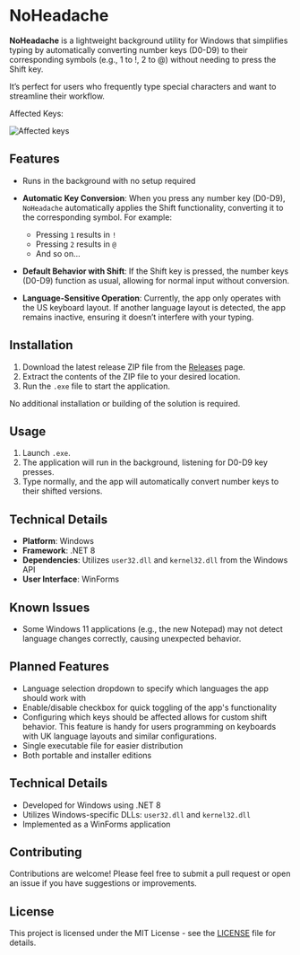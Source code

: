 # NoHeadache

**NoHeadache** is a lightweight background utility for Windows that simplifies typing by automatically converting number keys (D0-D9) to their corresponding symbols (e.g., 1 to !, 2 to @) without needing to press the Shift key. 

It’s perfect for users who frequently type special characters and want to streamline their workflow.

Affected Keys:

![Affected keys](https://github.com/user-attachments/assets/52101b5a-5799-4871-bb7d-8ec640638d22)

## Features

- Runs in the background with no setup required
- **Automatic Key Conversion**: When you press any number key (D0-D9), `NoHeadache` automatically applies the Shift functionality, converting it to the corresponding symbol. For example:
  - Pressing `1` results in `!`
  - Pressing `2` results in `@`
  - And so on...

- **Default Behavior with Shift**: If the Shift key is pressed, the number keys (D0-D9) function as usual, allowing for normal input without conversion.

- **Language-Sensitive Operation**: Currently, the app only operates with the US keyboard layout. If another language layout is detected, the app remains inactive, ensuring it doesn’t interfere with your typing.

## Installation

1. Download the latest release ZIP file from the [Releases](https://github.com/Yuozas/NoHeadache/releases) page.
2. Extract the contents of the ZIP file to your desired location.
3. Run the `.exe` file to start the application.

No additional installation or building of the solution is required.

## Usage

1. Launch `.exe`.
2. The application will run in the background, listening for D0-D9 key presses.
3. Type normally, and the app will automatically convert number keys to their shifted versions.

## Technical Details

- **Platform**: Windows
- **Framework**: .NET 8
- **Dependencies**: Utilizes `user32.dll` and `kernel32.dll` from the Windows API
- **User Interface**: WinForms

## Known Issues

- Some Windows 11 applications (e.g., the new Notepad) may not detect language changes correctly, causing unexpected behavior.

## Planned Features

- Language selection dropdown to specify which languages the app should work with
- Enable/disable checkbox for quick toggling of the app's functionality
- Configuring which keys should be affected allows for custom shift behavior. This feature is handy for users programming on keyboards with UK language layouts and similar configurations.
- Single executable file for easier distribution
- Both portable and installer editions

## Technical Details

- Developed for Windows using .NET 8
- Utilizes Windows-specific DLLs: `user32.dll` and `kernel32.dll`
- Implemented as a WinForms application

## Contributing

Contributions are welcome! Please feel free to submit a pull request or open an issue if you have suggestions or improvements.

## License

This project is licensed under the MIT License - see the [LICENSE](LICENSE) file for details.
